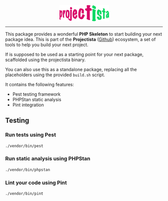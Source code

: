 <p align="center">
  <img src="https://github.com/projectista/static/blob/main/logo/projectista.png">
</p>

---
This package provides a wonderful **PHP Skeleton** to start building your next package idea.
This is part of the **Projectista** ([Github](https://github.com/projectista/projectista)) ecosystem, a set of tools to help you build your next project.

If is supposed to be used as a starting point for your next package, scaffolded using the projectista binary.

You can also use this as a standalone package, replacing all the placeholders using the provided `build.sh` script.

It contains the following features:

- Pest testing framework
- PHPStan static analysis
- Pint integration

## Testing

### Run tests using Pest

```bash
./vendor/bin/pest
```

### Run static analysis using PHPStan

```bash
./vendor/bin/phpstan
```

### Lint your code using Pint

```bash
./vendor/bin/pint
```
